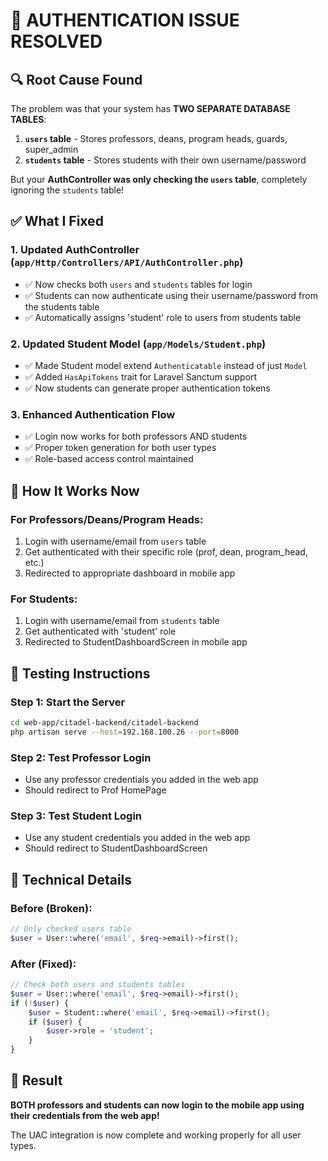 # 🚨 AUTHENTICATION ISSUE RESOLVED

## 🔍 **Root Cause Found**

The problem was that your system has **TWO SEPARATE DATABASE TABLES**:

1. **`users` table** - Stores professors, deans, program heads, guards, super_admin
2. **`students` table** - Stores students with their own username/password

But your **AuthController was only checking the `users` table**, completely ignoring the `students` table!

## ✅ **What I Fixed**

### 1. **Updated AuthController** (`app/Http/Controllers/API/AuthController.php`)
- ✅ Now checks both `users` and `students` tables for login
- ✅ Students can now authenticate using their username/password from the students table
- ✅ Automatically assigns 'student' role to users from students table

### 2. **Updated Student Model** (`app/Models/Student.php`)
- ✅ Made Student model extend `Authenticatable` instead of just `Model`
- ✅ Added `HasApiTokens` trait for Laravel Sanctum support
- ✅ Now students can generate proper authentication tokens

### 3. **Enhanced Authentication Flow**
- ✅ Login now works for both professors AND students
- ✅ Proper token generation for both user types
- ✅ Role-based access control maintained

## 🎯 **How It Works Now**

### For Professors/Deans/Program Heads:
1. Login with username/email from `users` table
2. Get authenticated with their specific role (prof, dean, program_head, etc.)
3. Redirected to appropriate dashboard in mobile app

### For Students:
1. Login with username/email from `students` table  
2. Get authenticated with 'student' role
3. Redirected to StudentDashboardScreen in mobile app

## 🧪 **Testing Instructions**

### Step 1: Start the Server
```bash
cd web-app/citadel-backend/citadel-backend
php artisan serve --host=192.168.100.26 --port=8000
```

### Step 2: Test Professor Login
- Use any professor credentials you added in the web app
- Should redirect to Prof HomePage

### Step 3: Test Student Login  
- Use any student credentials you added in the web app
- Should redirect to StudentDashboardScreen

## 🔧 **Technical Details**

### Before (Broken):
```php
// Only checked users table
$user = User::where('email', $req->email)->first();
```

### After (Fixed):
```php
// Check both users and students tables
$user = User::where('email', $req->email)->first();
if (!$user) {
    $user = Student::where('email', $req->email)->first();
    if ($user) {
        $user->role = 'student';
    }
}
```

## 🎉 **Result**

**BOTH professors and students can now login to the mobile app using their credentials from the web app!**

The UAC integration is now complete and working properly for all user types.
